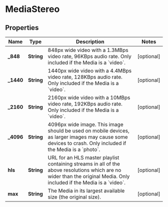 
# MediaStereo

## Properties
Name | Type | Description | Notes
------------ | ------------- | ------------- | -------------
**_848** | **String** | 848px wide video with a 1.3MBps video rate, 96KBps audio rate. Only included if the Media is a &#x60;video&#x60;. |  [optional]
**_1440** | **String** | 1440px wide video with a 4.4MBps video rate, 128KBps audio rate. Only included if the Media is a &#x60;video&#x60;. |  [optional]
**_2160** | **String** | 2160px wide video with a 10MBps video rate, 192KBps audio rate. Only included if the Media is a &#x60;video&#x60;. |  [optional]
**_4096** | **String** | 4096px wide image. This image should be used on mobile devices, as larger images may cause some devices to crash. Only included if the Media is a &#x60;photo&#x60;. |  [optional]
**hls** | **String** | URL for an HLS master playlist containing streams in all of the above resolutions which are no wider than the original Media. Only included if the Media is a &#x60;video&#x60;. |  [optional]
**max** | **String** | The Media in its largest available size (the original size). |  [optional]



